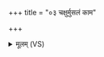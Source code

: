 +++
title = "०३ चक्षुर्मुसलं काम"

+++
<details><summary>मूलम् (VS)</summary>

चक्षु॒र्मुस॑लं॒ काम॑ उ॒लूख॑लम् ॥
</details>